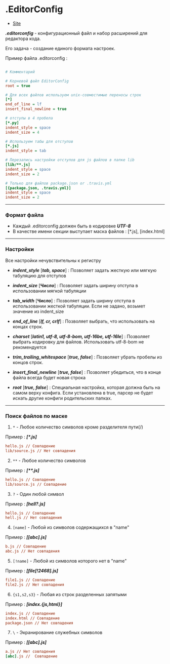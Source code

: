 # .EditorConfig 

* [Site](https://editorconfig.org)

***.editorconfig*** - конфигурационный файл и набор расширений для редактора кода.

Его задача - создание единого формата настроек.

Пример файла .editorconfig : 
```ini

# Комментарий

# Корневой файл EditorConfig
root = true

# Для всех файлов используем unix-совместимые переносы строк
[*]
end_of_line = lf
insert_final_newline = true

# отступы в 4 пробела
[*.ру]
indent_style = space
indent_size = 4

# Используем табы для отступов
[*.js]
indent_style = tab

# Перезапись настройки отступов для js файлов в папке lib
[lib/**.js]
indent_style = space
indent_size = 2

# Только для файлов package.json or .travis.yml
[{package.json, .travis.yml}]
indent_style = space
indent_size = 2
```

---
### Формат файла

* Каждый .editorconfig должен быть в кодировке ***UTF-8***
* В качестве имени секции выступает маска файлов : [\*.js], [index.html]

---
### Настройки

Все настройки нечувствительны к регистру

* ***indent_style*** [***tab, space***] : Позволяет задать жесткую или мягкую табуляцию для отступов

* ***indent_size*** [***Число***] : Позволяет задать ширину отступа в использовании мягкой табуляции

* ***tab_width*** [***Число***] : Позволяет задать ширину отступа в использовании жесткой табуляции. Если не задано, возьмет значение из indent_size

* ***end_of_line*** [***lf, cr, crlf***] : Позволяет выбрать, что использовать на концах строк.

* ***charset*** [***latin1, utf-8, utf-8-bom, utf-16be, utf-16le***] : Позволяет выбрать кодировку для файлов. Использовать utf-8-bom не рекомендуется

* ***trim_trailing_whitespace*** [***true, false***] : Позволяет убрать пробелы из концов строк.

* ***insert_final_newline*** [***true, false***] : Позволяет убедиться, что в конце файла всегда будет новая строка

* ***root*** [***true, false***] : Специальная настройка, которая должна быть на самом верху конфига. Если установлена в true, парсер не будет искать другие конфиги родительских папках.

---
### Поиск файлов по маске

1. ``*`` - Любое количество символов кроме разделителя пути(/)

Пример : ***[\*.js]***
```ini
hello.js // Совпадение
lib/source.js // Нет совпадения
```

2. ``**`` - Любое количество символов

Пример : ***[\*\*.js]***
```ini
hello.js // Совпадение
lib/source.js // Совпадение
```

3. ``?`` - Один любой символ

Пример : ***[hell?.js]***
```ini
hello.js // Совпадение
hell.js // Нет совпадения
```

4. ``[name]`` - Любой из символов содержащихся в "name"

Пример : ***[[abc].js]***
```ini
b.js // Совпадение
abc.js // Нет совпадения
```

5. ``[!name]`` - Любой из символов которого нет в "name"

Пример : ***[file[!2468].js]***
```ini
file1.js // Совпадение
file2.js // Нет совпадения
```

6. ``{s1,s2,s3}`` - Любая из строк разделенных запятыми

Пример : ***[index.{js,html}]***
```ini
index.js // Совпадение
index.html // Совпадение
package.json // Нет совпадения
```

7. ``\`` - Экранирование служебных символов

Пример : ***[\[abc\].js]***
```ini
a.js // Нет совпадения
[abc].js //  Совпадение
```